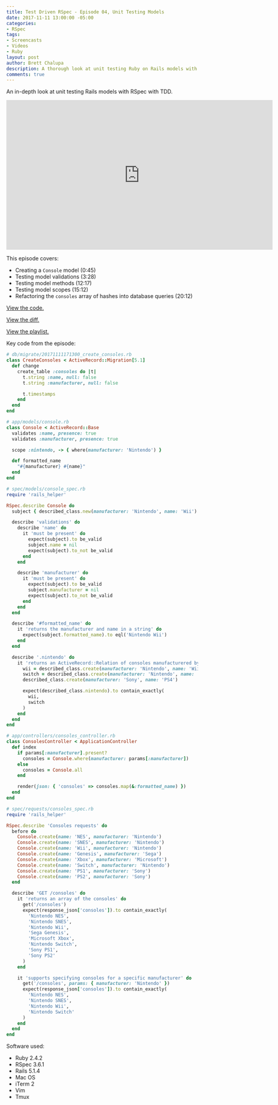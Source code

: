```yaml
---
title: Test Driven RSpec - Episode 04, Unit Testing Models
date: 2017-11-11 13:00:00 -05:00
categories:
- RSpec
tags:
- Screencasts
- Videos
- Ruby
layout: post
author: Brett Chalupa
description: A thorough look at unit testing Ruby on Rails models with RSpec.
comments: true
---
```


An in-depth look at unit testing Rails models with RSpec with TDD.

<iframe width="700" height="393" src="https://www.youtube-nocookie.com/embed/Vwb5LalpRwI?rel=0" frameborder="0" allowfullscreen></iframe>

This episode covers:

- Creating a `Console` model (0:45)
- Testing model validations (3:28)
- Testing model methods (12:17)
- Testing model scopes (15:12)
- Refactoring the `consoles` array of hashes into database queries (20:12)

[View the code.](https://github.com/brettchalupa/test-driven-rspec/tree/master/episode-04)

[View the diff.](https://github.com/brettchalupa/test-driven-rspec/commit/9e7a1eefde159b8089f47a322653178f45cb0e46)

[View the playlist.](https://www.youtube.com/playlist?list=PLr442xinba86s9cCWxoIH_xq5UE9Wwo4Z)

Key code from the episode:

``` ruby
# db/migrate/20171111171300_create_consoles.rb
class CreateConsoles < ActiveRecord::Migration[5.1]
  def change
    create_table :consoles do |t|
      t.string :name, null: false
      t.string :manufacturer, null: false

      t.timestamps
    end
  end
end
```

``` ruby
# app/models/console.rb
class Console < ActiveRecord::Base
  validates :name, presence: true
  validates :manufacturer, presence: true

  scope :nintendo, -> { where(manufacturer: 'Nintendo') }

  def formatted_name
    "#{manufacturer} #{name}"
  end
end
```

``` ruby
# spec/models/console_spec.rb
require 'rails_helper'

RSpec.describe Console do
  subject { described_class.new(manufacturer: 'Nintendo', name: 'Wii') }

  describe 'validations' do
    describe 'name' do
      it 'must be present' do
        expect(subject).to be_valid
        subject.name = nil
        expect(subject).to_not be_valid
      end
    end

    describe 'manufacturer' do
      it 'must be present' do
        expect(subject).to be_valid
        subject.manufacturer = nil
        expect(subject).to_not be_valid
      end
    end
  end

  describe '#formatted_name' do
    it 'returns the manufacturer and name in a string' do
      expect(subject.formatted_name).to eql('Nintendo Wii')
    end
  end

  describe '.nintendo' do
    it 'returns an ActiveRecord::Relation of consoles manufacturered by Nintendo' do
      wii = described_class.create(manufacturer: 'Nintendo', name: 'Wii')
      switch = described_class.create(manufacturer: 'Nintendo', name: 'Switch')
      described_class.create(manufacturer: 'Sony', name: 'PS4')

      expect(described_class.nintendo).to contain_exactly(
        wii,
        switch
      )
    end
  end
end
```

``` ruby
# app/controllers/consoles_controller.rb
class ConsolesController < ApplicationController
  def index
    if params[:manufacturer].present?
      consoles = Console.where(manufacturer: params[:manufacturer])
    else
      consoles = Console.all
    end

    render(json: { 'consoles' => consoles.map(&:formatted_name) })
  end
end
```

``` ruby
# spec/requests/consoles_spec.rb
require 'rails_helper'

RSpec.describe 'Consoles requests' do
  before do
    Console.create(name: 'NES', manufacturer: 'Nintendo')
    Console.create(name: 'SNES', manufacturer: 'Nintendo')
    Console.create(name: 'Wii', manufacturer: 'Nintendo')
    Console.create(name: 'Genesis', manufacturer: 'Sega')
    Console.create(name: 'Xbox', manufacturer: 'Microsoft')
    Console.create(name: 'Switch', manufacturer: 'Nintendo')
    Console.create(name: 'PS1', manufacturer: 'Sony')
    Console.create(name: 'PS2', manufacturer: 'Sony')
  end

  describe 'GET /consoles' do
    it 'returns an array of the consoles' do
      get('/consoles')
      expect(response_json['consoles']).to contain_exactly(
        'Nintendo NES',
        'Nintendo SNES',
        'Nintendo Wii',
        'Sega Genesis',
        'Microsoft Xbox',
        'Nintendo Switch',
        'Sony PS1',
        'Sony PS2'
      )
    end

    it 'supports specifying consoles for a specific manufacturer' do
      get('/consoles', params: { manufacturer: 'Nintendo' })
      expect(response_json['consoles']).to contain_exactly(
        'Nintendo NES',
        'Nintendo SNES',
        'Nintendo Wii',
        'Nintendo Switch'
      )
    end
  end
end
```

Software used:

- Ruby 2.4.2
- RSpec 3.6.1
- Rails 5.1.4
- Mac OS
- iTerm 2
- Vim
- Tmux
